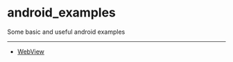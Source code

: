 # android_examples
Some basic and useful android examples

---------------------------------------
- [WebView](./webview_example)